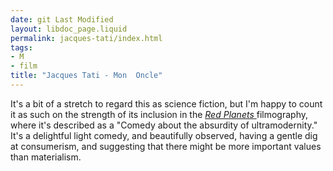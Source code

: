 ```yaml
---
date: git Last Modified
layout: libdoc_page.liquid
permalink: jacques-tati/index.html
tags:
- M
- film
title: "Jacques Tati - Mon  Oncle"
---
```


It's a bit of a stretch to regard this as science fiction,  but I'm happy to count it as such on the strength of its inclusion in the <a href="biblio.htm#Red Planets"><i>Red Planets</i> </a>filmography, where it's  described as a "Comedy about the absurdity of ultramodernity." It's a delightful  light comedy, and beautifully observed, having a gentle dig at consumerism, and  suggesting that there might be more important values than materialism.